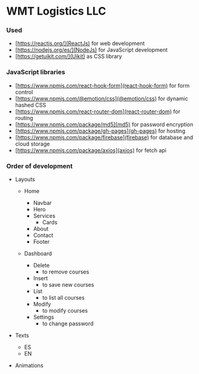 # WMT Logistics LLC

### Used

- [https://reactjs.org/](ReactJs) for web development
- [https://nodejs.org/es/](NodeJs) for JavaScript development
- [https://getuikit.com/](Uikit) as CSS library

### JavaScript libraries

- [https://www.npmjs.com/react-hook-form](react-hook-form) for form control
- [https://www.npmjs.com/@emotion/css](@emotion/css) for dynamic hashed CSS
- [https://www.npmjs.com/react-router-dom](react-router-dom) for routing
- [https://www.npmjs.com/package/md5](md5) for password encryption
- [https://www.npmjs.com/package/gh-pages](gh-pages) for hosting
- [https://www.npmjs.com/package/firebase](firebase) for database and cloud storage
- [https://www.npmjs.com/package/axios](axios) for fetch api

### Order of development

- Layouts

  - Home
    - Navbar
    - Hero
    - Services
      - Cards
    - About
    - Contact
    - Footer
  - Dashboard

    - Delete
      - to remove courses
    - Insert
      - to save new courses
    - List
      - to list all courses
    - Modify
      - to modify courses
    - Settings
      - to change password

- Texts
  - ES
  - EN
- Animations
